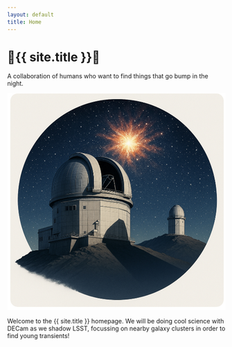 ```yaml
---
layout: default
title: Home
---
```


<div class="intro">
  
  <h1><span class="emoji">👻</span>{{ site.title }}<span class = "emoji">🦈</span></h1>
  <p class="tagline">A collaboration of humans who want to find things that go bump in the night.</p>
  <img src="image.jpeg" alt="Observing Program" class="intro-image">
</div>

<section class="about">
  <p>
    Welcome to the {{ site.title }} homepage. We will be doing cool science with DECam as we shadow LSST, focussing on nearby galaxy clusters in order to find young transients!
  </p>
</section>
